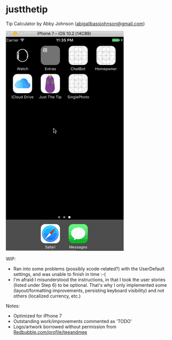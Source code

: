 # justthetip
Tip Calculator 
by Abby Johnson (abigailbassjohnson@gmail.com)

![alt tag](https://github.com/abigailbjohnson/justthetip/blob/master/JustTheTip.gif)

WIP: 
* Ran into some problems (possibly xcode-related?) with the UserDefault settings, and was unable to finish in time :-( 
* I'm afraid I misunderstood the instructions, in that I took the user stories (listed under Step 6) to be optional. That's why I only implemented some (layout/formatting improvements, persisting keyboard visibility) and not others (localized currency, etc.)


Notes:
* Optimized for iPhone 7
* Outstanding work/improvements commented as 'TODO'
* Logo/artwork borrowed without permission from [Redbubble.com/profile/teeandmee](https://www.redbubble.com/people/teeandmee/works/24803709-eggplant-emoji-different-facial-expression) 

